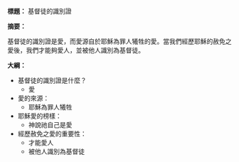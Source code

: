 **標題：** 基督徒的識別證

**摘要：**

基督徒的識別證是愛，而愛源自於耶穌為罪人犧牲的愛。當我們經歷耶穌的赦免之愛後，我們才能夠愛人，並被他人識別為基督徒。

**大綱：**

* 基督徒的識別證是什麼？
    * 愛
* 愛的來源：
    * 耶穌為罪人犧牲
* 耶穌愛的榜樣：
    * 神說祂自己是愛
* 經歷赦免之愛的重要性：
    * 才能愛人
    * 被他人識別為基督徒